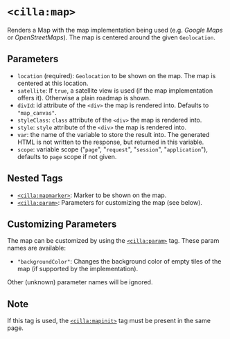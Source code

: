 # `<cilla:map>`

Renders a Map with the map implementation being used (e.g. _Google Maps_ or _OpenStreetMaps_). The map is centered around the given `Geolocation`.

## Parameters

* `location` (required): `Geolocation` to be shown on the map. The map is centered at this location.
* `satellite`: If `true`, a satellite view is used (if the map implementation offers it). Otherwise a plain roadmap is shown.
* `divId`: id attribute of the `<div>` the map is rendered into. Defaults to `"map_canvas"`.
* `styleClass`: `class` attribute of the `<div>` the map is rendered into.
* `style`: `style` attribute of the `<div>` the map is rendered into.
* `var`: the name of the variable to store the result into. The generated HTML is not written to the response, but returned in this variable.
* `scope`: variable scope ("`page`", "`request`", "`session`", "`application`"), defaults to `page` scope if not given.

## Nested Tags

* [`<cilla:mapmarker>`](./mapmarker.html): Marker to be shown on the map.
* [`<cilla:param>`](./param.html): Parameters for customizing the map (see below).

## Customizing Parameters

The map can be customized by using the [`<cilla:param>`](./param.html) tag. These param names are available:

* `"backgroundColor"`: Changes the background color of empty tiles of the map (if supported by the implementation).

Other (unknown) parameter names will be ignored.

## Note

If this tag is used, the [`<cilla:mapinit>`](./mapinit.html) tag must be present in the same page.
